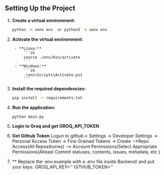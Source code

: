 ## Setting Up the Project

1. **Create a virtual environment:**
    ```sh
    python -m venv env  or python3 -m venv env 
2. **Activate the virtual environment:** 

        - **Linux:**
            ```sh
            source ./env/bin/activate
            ```
        - **Windows:**
            ```sh
            .\env\Scripts\Activate.ps1
            ```

3. **Install the required dependencies:**
    ```sh
    pip install -r requirements.txt
    ```

4. **Run the application:**
    ```sh
    python main.py
    ```

5. **Login to Groq and get GROQ_API_TOKEN**
6. **Get Github Token**
Logun to github-> Settings -> Developer Settings -> Personal Access Token -> Fine Grained Tokens -> Create -->Repo Access(All Repositiories) --> Account Permissions(Select Appropriate Permissions(Atleast Commit statuses, contents, issues, metadata, etc  )

7. ** Replace the .env.example with a .env file inside Backend/ and put your keys. 
GROQ_API_KEY=''
GITHUB_TOKEN=''